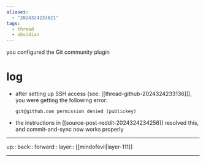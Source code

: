 ```yaml
---
aliases:
  - "2024324233621"
tags:
  - thread
  - obsidian
---
```


you configured the Git community plugin

# log

- after setting up SSH access (see: [[thread-github-2024324233136]]), you were getting the following error:
  
	`git@github.com permission denied (publickey)`

- the instructions in [[source-post-reddit-2024324234256]] resolved this, and commit-and-sync now works properly

***

up:: 
back:: 
forward:: 
layer:: [[mindofevil|layer-111]]

***
